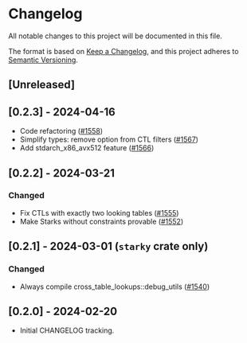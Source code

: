 # Changelog

All notable changes to this project will be documented in this file.

The format is based on [Keep a Changelog](https://keepachangelog.com/en/1.1.0/),
and this project adheres to [Semantic Versioning](https://semver.org/spec/v2.0.0.html).

## [Unreleased]

## [0.2.3] - 2024-04-16

- Code refactoring ([#1558](https://github.com/0xPolygonZero/plonky2/pull/1558))
- Simplify types: remove option from CTL filters ([#1567](https://github.com/0xPolygonZero/plonky2/pull/1567))
- Add stdarch_x86_avx512 feature ([#1566](https://github.com/0xPolygonZero/plonky2/pull/1566))

## [0.2.2] - 2024-03-21

### Changed
- Fix CTLs with exactly two looking tables ([#1555](https://github.com/0xPolygonZero/plonky2/pull/1555))
- Make Starks without constraints provable ([#1552](https://github.com/0xPolygonZero/plonky2/pull/1552))

## [0.2.1] - 2024-03-01 (`starky` crate only)

### Changed
- Always compile cross_table_lookups::debug_utils ([#1540](https://github.com/0xPolygonZero/plonky2/pull/1540))

## [0.2.0] - 2024-02-20
- Initial CHANGELOG tracking.
